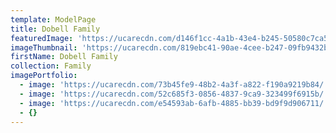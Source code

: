 ```yaml
---
template: ModelPage
title: Dobell Family
featuredImage: 'https://ucarecdn.com/d146f1cc-4a1b-43e4-b245-50580c7ca556/'
imageThumbnail: 'https://ucarecdn.com/819ebc41-90ae-4cee-b247-09fb9432b5d1/'
firstName: Dobell Family
collection: Family
imagePortfolio:
  - image: 'https://ucarecdn.com/73b45fe9-48b2-4a3f-a822-f190a9219b84/'
  - image: 'https://ucarecdn.com/52c685f3-0856-4837-9ca9-323499f6915b/'
  - image: 'https://ucarecdn.com/e54593ab-6afb-4885-bb39-bd9f9d906711/'
  - {}
---
```


